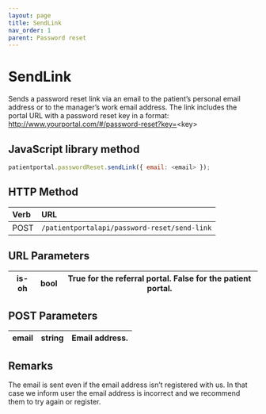 ```yaml
---
layout: page
title: SendLink
nav_order: 1
parent: Password reset
---
```


# SendLink

Sends a password reset link via an email to the patient’s personal email address or to the manager’s work email address. The link includes the portal URL with a password reset key in a format: <http://www.yourportal.com/#/password-reset?key=><key\>

## JavaScript library method

```javascript
patientportal.passwordReset.sendLink({ email: <email> });
```

## HTTP Method

| Verb | URL                                               |
|:-----|:--------------------------------------------------|
| POST | `/patientportalapi/password-reset/send-link` |

## URL Parameters

| is-oh | bool | True for the referral portal. False for the patient portal. |
| --- | --- | --- |

## POST Parameters

| email | string | Email address. |
| --- | --- | --- |

## Remarks

The email is sent even if the email address isn’t registered with us. In that case we inform user the email address is incorrect and we recommend them to try again or register.
